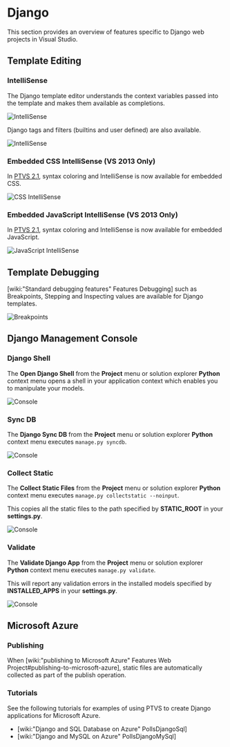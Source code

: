 Django
======

This section provides an overview of features specific to Django web projects in Visual Studio.


Template Editing
----------------

### IntelliSense

The Django template editor understands the context variables passed into the 
template and makes them available as completions.

![IntelliSense](Images/DjangoTemplateIntelliSense.png)

Django tags and filters (builtins and user defined) are also available.

![IntelliSense](Images/DjangoTemplateIntelliSenseFilter.png)

### Embedded CSS IntelliSense (VS 2013 Only)

In [PTVS 2.1](https://pytools.codeplex.com/releases/view/109707), syntax coloring and IntelliSense is now available for embedded 
CSS.

![CSS IntelliSense](Images/DjangoTemplateIntelliSenseCSS.png)

### Embedded JavaScript IntelliSense (VS 2013 Only)

In [PTVS 2.1](https://pytools.codeplex.com/releases/view/109707), syntax coloring and IntelliSense is now available for embedded 
JavaScript.

![JavaScript IntelliSense](Images/DjangoTemplateIntelliSenseJS.png)


Template Debugging
------------------

[wiki:"Standard debugging features" Features Debugging] such as Breakpoints, 
Stepping and Inspecting values are available for Django templates.

![Breakpoints](Images/DjangoTemplateDebugging.png)


Django Management Console
-------------------------

### Django Shell

The **Open Django Shell** from the **Project** menu or solution explorer 
**Python** context menu opens a shell in your application context which 
enables you to manipulate your models.

![Console](Images/DjangoConsoleShell.png)

### Sync DB

The **Django Sync DB** from the **Project** menu or solution explorer 
**Python** context menu executes `manage.py syncdb`.

![Console](Images/DjangoConsoleSyncDB.png)

### Collect Static

The **Collect Static Files** from the **Project** menu or solution explorer 
**Python** context menu executes `manage.py collectstatic --noinput`.

This copies all the static files to the path specified by **STATIC_ROOT** in 
your **settings.py**.

![Console](Images/DjangoConsoleCollectStatic.png)

### Validate

The **Validate Django App** from the **Project** menu or solution explorer 
**Python** context menu executes `manage.py validate`.

This will report any validation errors in the installed models specified by 
**INSTALLED_APPS** in your **settings.py**.

![Console](Images/DjangoConsoleValidate.png)


Microsoft Azure
---------------

### Publishing

When [wiki:"publishing to Microsoft Azure" Features Web Project#publishing-to-microsoft-azure], 
static files are automatically collected as part of the publish operation.


### Tutorials

See the following tutorials for examples of using PTVS to create Django applications for Microsoft Azure.

 * [wiki:"Django and SQL Database on Azure" PollsDjangoSql]
 * [wiki:"Django and MySQL on Azure" PollsDjangoMySql]
